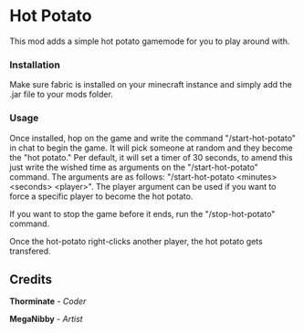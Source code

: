 # Hot Potato
This mod adds a simple hot potato gamemode for you to play around with. 

### Installation
Make sure fabric is installed on your minecraft instance and simply add the .jar file to your mods folder.

### Usage
Once installed, hop on the game and write the command "/start-hot-potato" in chat to begin the game. It will pick someone at random and they become the "hot potato." Per default, it will set a timer of 30 seconds, to amend this just write the wished time as arguments on the "/start-hot-potato" command. The arguments are as follows: "/start-hot-potato \<minutes> \<seconds> \<player>". The player argument can be used if you want to force a specific player to become the hot potato.

If you want to stop the game before it ends, run the "/stop-hot-potato" command.

Once the hot-potato right-clicks another player, the hot potato gets transfered.

## Credits

**Thorminate** - *Coder*

**MegaNibby** - *Artist*
